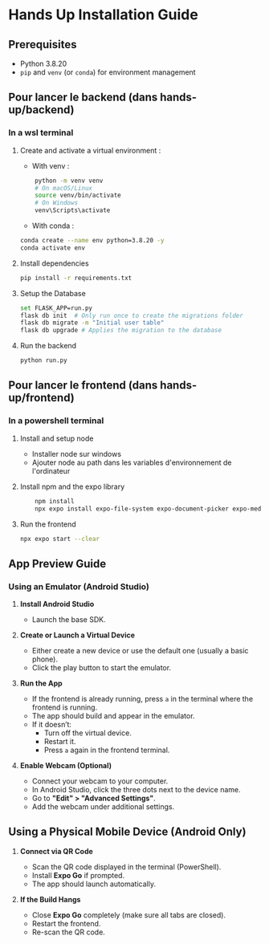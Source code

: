 # Hands Up Installation Guide


## Prerequisites
 - Python 3.8.20
 - `pip` and `venv` (or `conda`) for environment management


## Pour lancer le backend (dans hands-up/backend)
 ### In a wsl terminal
 1) Create and activate a virtual environment :
   
    - With venv : 
    ```bash
        python -m venv venv
        # On macOS/Linux
        source venv/bin/activate
        # On Windows
        venv\Scripts\activate
    ```

    - With conda :
    ```bash
    conda create --name env python=3.8.20 -y
    conda activate env
    ```
2) Install dependencies
   ```bash
   pip install -r requirements.txt
   ```

3) Setup the Database
    ```bash
    set FLASK_APP=run.py
    flask db init  # Only run once to create the migrations folder
    flask db migrate -m "Initial user table"
    flask db upgrade # Applies the migration to the database
    ```

4) Run the backend
   ```bash
   python run.py
   ```

## Pour lancer le frontend (dans hands-up/frontend) 
### In a powershell terminal

1) Install and setup node
     - Installer node sur windows
     - Ajouter node au path dans les variables d'environnement de l'ordinateur
  

2) Install npm and the expo library
    ```bash
        npm install
        npx expo install expo-file-system expo-document-picker expo-media-library react-native-picker expo-av expo-audio expo-speech expo-sharing
    ```

3) Run the frontend
    ```bash
    npx expo start --clear
    ```

## App Preview Guide

### Using an Emulator (Android Studio)

1. **Install Android Studio**  
   - Launch the base SDK.

2. **Create or Launch a Virtual Device**  
   - Either create a new device or use the default one (usually a basic phone).
   - Click the play button to start the emulator.

3. **Run the App**  
   - If the frontend is already running, press `a` in the terminal where the frontend is running.
   - The app should build and appear in the emulator.
   - If it doesn’t:
     - Turn off the virtual device.
     - Restart it.
     - Press `a` again in the frontend terminal.

4. **Enable Webcam (Optional)**  
   - Connect your webcam to your computer.
   - In Android Studio, click the three dots next to the device name.
   - Go to **"Edit" > "Advanced Settings"**.
   - Add the webcam under additional settings.


##  Using a Physical Mobile Device (Android Only)

1. **Connect via QR Code**  
   - Scan the QR code displayed in the terminal (PowerShell).
   - Install **Expo Go** if prompted.
   - The app should launch automatically.

2. **If the Build Hangs**  
   - Close **Expo Go** completely (make sure all tabs are closed).
   - Restart the frontend.
   - Re-scan the QR code.
